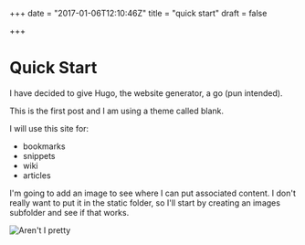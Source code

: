 +++
date = "2017-01-06T12:10:46Z"
title = "quick start"
draft = false

+++

# Quick Start

I have decided to give Hugo, the website generator, a go (pun intended).

This is the first post and I am using a theme called blank.

I will use this site for:

- bookmarks
- snippets
- wiki
- articles

I'm going to add an image to see where I can put associated content. I don't
really want to put it in the static folder, so I'll start by creating an images
subfolder and see if that works.

![Aren't I pretty](me-portrait.jpg)
